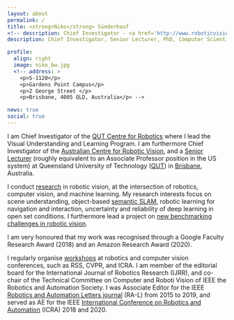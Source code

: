 ```yaml
---
layout: about
permalink: /
title: <strong>Niko</strong> Sünderhauf
<!-- description: Chief Investigator - <a href='http://www.roboticvision.org'>Australian Centre for Robotic Vision</a> <br> Senior Lecturer - <a href='http://www.qut.edu.au'>Queensland University of Technology</a>, Brisbane, Australia -->
description: Chief Investigator, Senior Lecturer, PhD, Computer Scientist <br><a href='http://www.roboticvision.org'> – creating robots that see and understand the world – </a>

profile:
  align: right
  image: niko_bw.jpg
  <!-- address: >
    <p>S-1120</p>
    <p>Gardens Point Campus</p>
    <p>2 George Street </p>
    <p>Brisbane, 4005 QLD, Australia</p> -->

news: true
social: true
---
```


I am Chief Investigator of the [QUT Centre for Robotics](https://research.qut.edu.au/qcr/) where I lead the Visual Understanding and Learning Program. I am furthermore Chief Investigator of the [Australian Centre for Robotic Vision](http://www.roboticvision.org), and a [Senior Lecturer](https://en.wikipedia.org/wiki/Senior_lecturer) (roughly equivalent to an Associate Professor position in the US system) at Queensland University of Technology ([QUT](http://www.qut.edu.au)) in [Brisbane](http://www.lensaloft.com.au/Interactive_tour/BrisbaneDusk/Brisbane.html), Australia.

I conduct [research](projects) in robotic vision, at the intersection of robotics, computer vision, and machine learning. My research interests focus on scene understanding, object-based [semantic SLAM](http://www.semanticslam.ai), robotic learning for navigation and interaction, uncertainty and reliability of deep learning in open set conditions. I furthermore lead a project on [new benchmarking challenges in robotic vision](http://www.roboticvisionchallenge.org).

I am very honoured that my work was recognised through a Google Faculty Research Award (2018) and an Amazon Research Award (2020).

I regularly organise [workshops](workshops) at robotics and computer vision conferences, such as RSS, CVPR, and ICRA. I am member of the editorial board for the International Journal of Robotics Research (IJRR), and co-chair of the Technical Committee on Computer and Roboti Vision of IEEE the Robotics and Automation Society.  I was Associate Editor for the IEEE [Robotics and Automation Letters journal](http://www.ieee-ras.org/publications/ra-l) (RA-L) from 2015 to 2019, and served as AE for the IEEE [International Conference on Robotics and Automation](http://www.icra2018.org) (ICRA) 2018 and 2020.
